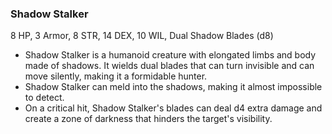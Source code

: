 ### Shadow Stalker

8 HP, 3 Armor, 8 STR, 14 DEX, 10 WIL, Dual Shadow Blades (d8)

- Shadow Stalker is a humanoid creature with elongated limbs and body made of shadows. It wields dual blades that can turn invisible and can move silently, making it a formidable hunter.
- Shadow Stalker can meld into the shadows, making it almost impossible to detect.
- On a critical hit, Shadow Stalker's blades can deal d4 extra damage and create a zone of darkness that hinders the target's visibility.


